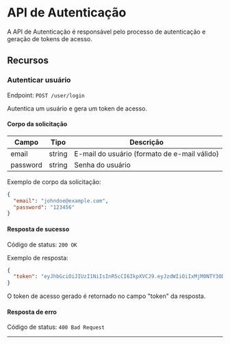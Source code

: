 # API de Autenticação

A API de Autenticação é responsável pelo processo de autenticação e geração de tokens de acesso.

## Recursos

### Autenticar usuário

Endpoint: `POST /user/login`

Autentica um usuário e gera um token de acesso.

#### Corpo da solicitação

| Campo    | Tipo    | Descrição                                  |
| -------- | ------- | ------------------------------------------ |
| email    | string  | E-mail do usuário (formato de e-mail válido) |
| password | string  | Senha do usuário                           |

Exemplo de corpo da solicitação:
```json
{
  "email": "johndoe@example.com",
  "password": "123456"
}
```

#### Resposta de sucesso

Código de status: `200 OK`

Exemplo de resposta:
```json
{
  "token": "eyJhbGciOiJIUzI1NiIsInR5cCI6IkpXVCJ9.eyJzdWIiOiIxMjM0NTY3ODkwIiwiaWF0IjoxNTE2MjM5MDIyfQ.SflKxwRJSMeKKF2QT4fwpMeJf36POk6yJV_adQssw5c"
}
```

O token de acesso gerado é retornado no campo "token" da resposta.

#### Resposta de erro

Código de status: `400 Bad Request`

---